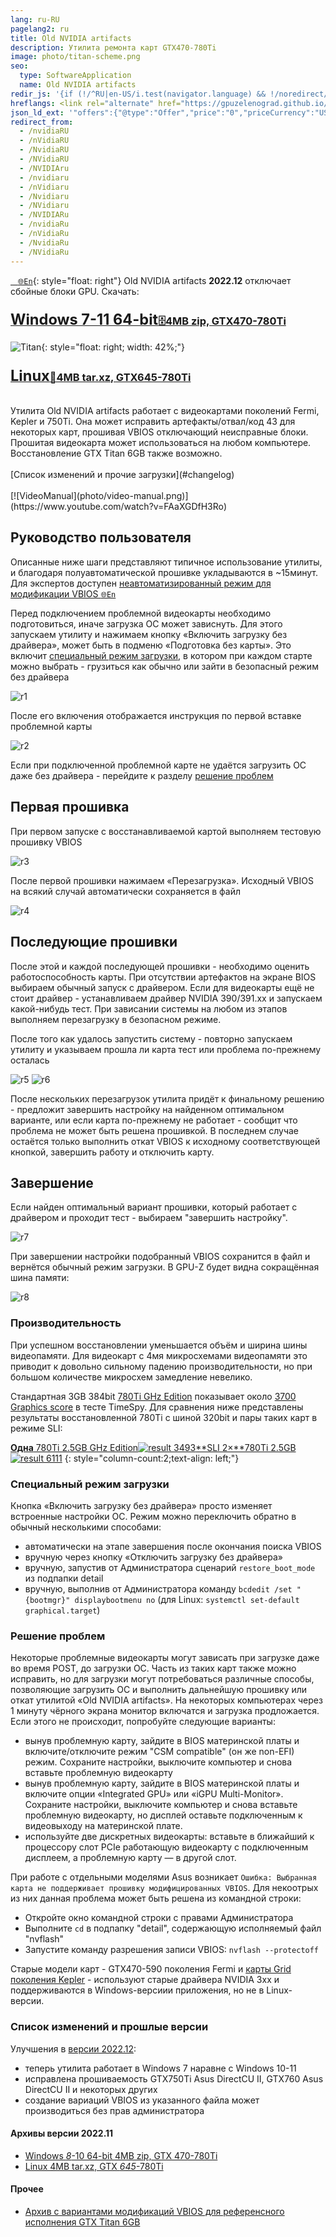 ```yaml
---
lang: ru-RU
pagelang2: ru
title: Old NVIDIA artifacts
description: Утилита ремонта карт GTX470-780Ti
image: photo/titan-scheme.png
seo:
  type: SoftwareApplication
  name: Old NVIDIA artifacts
redir_js: '{if (!/^RU|en-US/i.test(navigator.language) && !/noredirect/.test(window.location.search)) window.location.replace("/NVIDIA" + window.location.search)}{if (/html$/.test(window.location.pathname) && !/noredirect/.test(window.location.search)) window.location.replace("/NVIDIARU" + window.location.search)}'
hreflangs: <link rel="alternate" href="https://gpuzelenograd.github.io/NVIDIA" hreflang="x-default"/> <link rel="alternate" href="https://gpuzelenograd.github.io/NVIDIA" hreflang="en"/> <link rel="alternate" href="https://gpuzelenograd.github.io/NVIDIARU" hreflang="ru"/>
json_ld_ext: '"offers":{"@type":"Offer","price":"0","priceCurrency":"USD"},"operatingSystem":"Windows 10 | Linux","applicationCategory":"UtilitiesApplication","applicationSubCategory":"VBIOS tool","aggregateRating":{"@type": "AggregateRating","ratingValue": "4.8","ratingCount":"1211"},"fileSize":"4MB","softwareVersion":"2022.12","interactionCount":{"UserDownloads":"100500"}'
redirect_from:
  - /nvidiaRU
  - /nVidiaRU
  - /NvidiaRU
  - /NVidiaRU
  - /NVIDIAru
  - /nvidiaru
  - /nVidiaru
  - /Nvidiaru
  - /NVidiaru
  - /NVIDIARu
  - /nvidiaRu
  - /nVidiaRu
  - /NvidiaRu
  - /NVidiaRu
---
```

[&nbsp;&nbsp;&nbsp;`🌐En`](https://gpuzelenograd.github.io/NVIDIA?noredirecten){: style="float: right"}
Old NVIDIA artifacts **2022.12** отключает сбойные блоки GPU. Скачать:
<br>

### [<big><big>**Windows 7-11 64-bit**</big></big>🗄️4MB zip, GTX470-780Ti](https://gpuzelenograd.github.io/releases/Windows_old_nvidia_artifacts-2022.12.zip)
![Titan](photo/titan-scheme.png){: style="float: right; width: 42%;"}
### [<big><big>**Linux**</big></big>🐧4MB tar.xz, GTX645-780Ti](https://gpuzelenograd.github.io/releases/Linux_old_nvidia_artifacts-2022.12.tar.xz)

<br>
Утилита Old NVIDIA artifacts работает с видеокартами поколений Fermi, Kepler и 750Ti. Она может исправить артефакты/отвал/код 43 для некоторых карт, прошивая VBIOS отключающий неисправные блоки. Прошитая видеокарта может использоваться на любом компьютере. Восстановление GTX Titan 6GB также возможно.
<br>
<br>
[Список изменений и прочие загрузки](#changelog)
<br>
<br>
[![VideoManual](photo/video-manual.png)](https://www.youtube.com/watch?v=FAaXGDfH3Ro)

<br>

## Руководство пользователя
Описанные ниже шаги представляют типичное использование утилиты, и благодаря полуавтоматической прошивке укладываются в ~15минут. Для экспертов доступен [неавтоматизированный режим для модификации VBIOS `🌐En`](https://gpuzelenograd.github.io/EXPERT)

Перед подключением проблемной видеокарты необходимо подготовиться, иначе загрузка ОС может зависнуть. Для этого запускаем утилиту и нажимаем кнопку «Включить загрузку без драйвера», может быть в подменю «Подготовка без карты». Это включит [специальный режим загрузки](#bootmode), в котором при каждом старте можно выбрать - грузиться как обычно или зайти в безопасный режим без драйвера

![r1](photo/r1.png)

После его включения отображается инструкция по первой вставке проблемной карты

![r2](photo/r2.png)

Если при подключенной проблемной карте не удаётся загрузить ОС даже без драйвера  - перейдите к разделу [решение проблем](#troubleshootingsect)

## Первая прошивка
При первом запуске с восстанавливаемой картой выполняем тестовую прошивку VBIOS

![r3](photo/r3.png)

После первой прошивки нажимаем «Перезагрузка». Исходный VBIOS на всякий случай автоматически сохраняется в файл

![r4](photo/r4.png)

## Последующие прошивки

После этой и каждой последующей прошивки - необходимо оценить работоспособность карты. При отсутствии артефактов на экране BIOS выбираем обычный запуск с драйвером. Если для видеокарты ещё не стоит драйвер - устанавливаем драйвер NVIDIA 390/391.xx и запускаем какой-нибудь тест. При зависании системы на любом из этапов выполняем перезагрузку в безопасном режиме.

После того как удалось запустить систему - повторно запускаем утилиту и указываем прошла ли карта тест или проблема по-прежнему осталась

![r5](photo/r5.png)
![r6](photo/r6.png)

После нескольких перезагрузок утилита придёт к финальному решению - предложит завершить настройку на найденном оптимальном варианте, или если карта по-прежнему не работает - сообщит что проблема не может быть решена прошивкой. В последнем случае остаётся только выполнить откат VBIOS к исходному соответствующей кнопкой, завершить работу и отключить карту.

## Завершение
Если найден оптимальный вариант прошивки, который работает с драйвером и проходит тест - выбираем "завершить настройку".

![r7](photo/r7.png)

При завершении настройки подобранный VBIOS сохранится в файл и вернётся обычный режим загрузки. В GPU-Z будет видна сокращённая шина памяти:

![r8](photo/r8.png)

### Производительность
При успешном восстановлении уменьшается объём и ширина шины видеопамяти. Для видеокарт с 4мя микросхемами видеопамяти это приводит к довольно сильному падению производительности, но при большом количестве микросхем замедление невелико.

Стандартная 3GB 384bit [780Ti GHz Edition](https://www.techpowerup.com/gpu-specs/gigabyte-gtx-780-ti-ghz-edition.b2682) показывает около [3700 Graphics score](https://www.3dmark.com/search#advanced?test=spy%20P&cpuId=&gpuId=908&gpuCount=1&gpuType=ALL&deviceType=ALL&storageModel=ALL&memoryChannels=0&country=&scoreType=overallScore&hofMode=false&showInvalidResults=false&freeParams=&startDate=2017-01-01&endDate=2100-01-01&minGpuCoreClock=1150&maxGpuCoreClock=1340&minGpuMemClock=&maxGpuMemClock=&minCpuClock=&maxCpuClock=) в тесте TimeSpy. Для сравнения ниже представлены результаты восстановленной 780Ti с шиной 320bit и пары таких карт в режиме SLI:

[**Одна** 780Ti 2.5GB GHz Edition![result 3493](photo/780ti-ghz-3dmarkpreview.png)](https://www.3dmark.com/3dm/88862792)[**SLI 2×**780Ti 2.5GB![result 6111](photo/780ti-sli-3dmarkpreview.png)](https://www.3dmark.com/3dm/88861601)
{: style="column-count:2;text-align: left;"}

### <a id="bootmode">Специальный режим загрузки</a>
Кнопка «Включить загрузку без драйвера» просто изменяет встроенные настройки ОС. Режим можно переключить обратно в обычный несколькими способами:
* автоматически на этапе завершения после окончания поиска VBIOS
* вручную через кнопку «Отключить загрузку без драйвера»
* вручную, запустив от Администратора сценарий `restore_boot_mode` из подпапки detail
* вручную, выполнив от Администратора команду `bcdedit /set "{bootmgr}" displaybootmenu no` (для Linux: `systemctl set-default graphical.target`)

### <a id="troubleshootingsect">Решение проблем</a>
Некоторые проблемные видеокарты могут зависать при загрузке даже во время POST, до загрузки ОС. Часть из таких карт также можно исправить, но для загрузки могут потребоваться различные способы, позволяющие загрузить ОС и выполнить дальнейшую прошивку или откат утилитой «Old NVIDIA artifacts». На некоторых компьютерах через 1 минуту чёрного экрана монитор включатся и загрузка продложается. Если этого не происходит, попробуйте следующие варианты:
* вынув проблемную карту, зайдите в BIOS материнской платы и включите/отключите режим "CSM compatible" (он же non-EFI) режим. Сохраните настройки, выключите компьютер и снова вставьте проблемную видеокарту
* вынув проблемную карту, зайдите в BIOS материнской платы и включите опции «Integrated GPU» или «iGPU Multi-Monitor». Сохраните настройки, выключите компьютер и снова вставьте проблемную видеокарту, но дисплей оставьте подключенным к видеовыходу на материнской плате.
* используйте две дискретных видеокарты: вставьте в ближайший к процессору слот PCIe работающую видеокарту с подключенным дисплеем, а проблемную карту — в другой слот.

При работе с отдельными моделями Asus возникает `Ошибка: Выбранная карта не поддерживает прошивку модифицированных VBIOS`. Для некоотрых из них данная проблема может быть решена из командной строки:
* Откройте окно командной строки с правами Администратора
* Выполните `cd` в подпапку "detail", содержающую исполняемый файл "nvflash"
* Запустите команду разрешения записи VBIOS: `nvflash --protectoff`

Старые модели карт - GTX470-590 поколения Fermi и [карты Grid поколения Kepler](https://gpuzelenograd.github.io/photo/GridK2-Fixed.png) - используют старые драйвера NVIDIA 3xx и поддерживаются в Windows-версиии приложения, но не в Linux-версии.

### <a id="changelog">Список изменений и прошлые версии</a>

Улучшения в [версии 2022.12](#top):
  * теперь утилита работает в Windows 7 наравне с Windows 10-11
  * исправлена прошиваемость GTX750Ti Asus DirectCU II, GTX760 Asus DirectCU II и некоторых других
  * создание вариаций VBIOS из указанного файла может производиться без прав администратора

#### Архивы версии 2022.11
  * [Windows <i>8</i>-10 64-bit 4MB zip, GTX 470-780Ti](https://gpuzelenograd.github.io/releases/Windows_old_nvidia_artifacts-2022.11.zip)
  * [Linux 4MB tar.xz, GTX <i>645</i>-780Ti](https://gpuzelenograd.github.io/releases/Linux_old_nvidia_artifacts-2022.11.tar.xz)

#### Прочее
  * [Архив c вариантами модификаций VBIOS для референсного исполнения GTX Titan 6GB](https://gpuzelenograd.github.io/releases/NVIDIA-GTX-Titan-6GB_Disable.zip)
